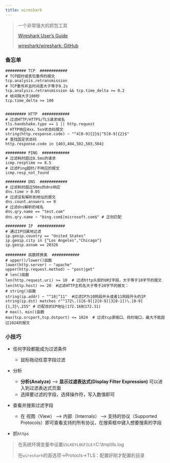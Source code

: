 ```yaml
---
title: wireshark
---
```


> 一个非常强大的抓包工具
>
> [Wireshark User’s Guide](https://www.wireshark.org/docs/wsug_html/)
>
> [wireshark/wireshark: GitHub](https://github.com/wireshark/wireshark)

### 备忘单

```
######### TCP  ############
# TCP超时或丢包重传的报文
tcp.analysis.retransmission
# TCP重传并且时间差大于等于0.2s
tcp.analysis.retransmission && tcp.time_delta >= 0.2
# 帧间隔大于100秒
tcp.time_delta >= 100


######### HTTP  ############
# 过滤HTTP/HTTPS/TLS请求域名
tls.handshake.type == 1 || http.request
# HTTP响应4xx、5xx状态码报文
string(http.response.code) ~ "^4[0-9]{2}$|^5[0-9]{2}$"
# 查找固定状态码
http.response.code in {403,404,502,503,504}

######### PING  ############
# 过滤耗时超过8.5ms的请求
icmp.resptime >= 8.5
# 过滤Ping超时/不响应的报文
icmp.resp_not_found

######### DNS  ############
# 过滤耗时超过50ms的dns响应
dns.time > 0.05
# 过滤没有解析到地址的报文
dns.count.answers == 0
# 过滤dns解析的域名
dns.qry.name == "test.com"
dns.qry.name ~ "bing.com$|microsoft.com$" # 正则匹配

######### IP  ############
# 通过IP归属地过滤
ip.geoip.country == "United States"
ip.geoip.city in {"Los Angeles","Chicago"}
ip.geoip.asnum == 20326

######### 函数转换类  ############
# upper()/lower()函数
lower(http.server) ~ "apache"
upper(http.request.method) ~ "post|get"
# len()函数
len(http.request.uri) >= 10  # 过滤http头部的URI字段，大于等于10字节的报文
len(http.host) >= 20  #过滤HTTP主机名大于等于20字节的报文：
# string()函数
string(ip.addr) ~ "^10|^11"  #过滤IP为10网段开头或者11网段开头的IP
string(ip.dst) matches r"^172\.(1[6-9]|2[0-9]|3[0-1])\.[0-9]{1,3}\.255" # 匹配目的IP地址(172.16到172.31)
# max()、min()函数
max(tcp.srcport,tcp.dstport) <= 1024  # 过滤tcp源端口、目的端口，最大不能超过1024的报文
```

### 小技巧

- 任何字段都能成为过滤条件
  - 鼠标拖动任意字段过滤
- 分析
  - **分析(Analyze)** --> **显示过滤表达式(Display Filter Expression)** 可以进入到过滤表达式页面
  - 选择要过滤的字段，选择操作符，写入数值即可

- 查看并搜索过滤字段
  - 在 视图（View） --> 内部（Internals） --> 支持的协议（Supported Protocols）即可查看支持的所有协议，在搜索框中键入想要搜索的字段

- 抓`https`

> 在系统环境变量中设置`SSLKEYLOGFILE`=C:\tmp\tls.log
>
> 在`wireshark`的首选项->Protocls->TLS：配置好刚才配置的目录
